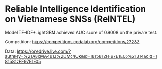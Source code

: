 # Reliable Intelligence Identification on Vietnamese SNSs (ReINTEL)

Model TF-IDF+LightGBM achieved AUC score of 0.9008 on the private test.

Competition: https://competitions.codalab.org/competitions/27232

Data: https://onedrive.live.com/?authkey=%21ABxMA4u13%2DMc4Ok&id=1815812FF97E1E05%21314&cid=1815812FF97E1E05
